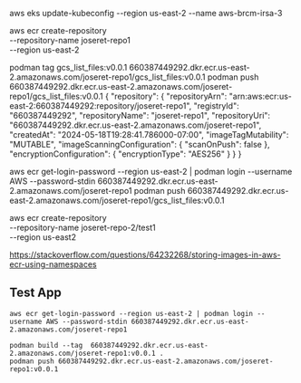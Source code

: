 aws eks update-kubeconfig --region us-east-2 --name aws-brcm-irsa-3

aws ecr create-repository \
    --repository-name joseret-repo1 \
    --region us-east-2

podman tag gcs_list_files:v0.0.1  660387449292.dkr.ecr.us-east-2.amazonaws.com/joseret-repo1/gcs_list_files:v0.0.1 
podman push 660387449292.dkr.ecr.us-east-2.amazonaws.com/joseret-repo1/gcs_list_files:v0.0.1 
{
    "repository": {
        "repositoryArn": "arn:aws:ecr:us-east-2:660387449292:repository/joseret-repo1",
        "registryId": "660387449292",
        "repositoryName": "joseret-repo1",
        "repositoryUri": "660387449292.dkr.ecr.us-east-2.amazonaws.com/joseret-repo1",
        "createdAt": "2024-05-18T19:28:41.786000-07:00",
        "imageTagMutability": "MUTABLE",
        "imageScanningConfiguration": {
            "scanOnPush": false
        },
        "encryptionConfiguration": {
            "encryptionType": "AES256"
        }
    }
}

aws ecr get-login-password --region us-east-2 | podman login --username AWS --password-stdin 660387449292.dkr.ecr.us-east-2.amazonaws.com/joseret-repo1
podman push 660387449292.dkr.ecr.us-east-2.amazonaws.com/joseret-repo1/gcs_list_files:v0.0.1 

aws ecr create-repository \
    --repository-name joseret-repo-2/test1 \
    --region us-east2

https://stackoverflow.com/questions/64232268/storing-images-in-aws-ecr-using-namespaces

## Test App
```
aws ecr get-login-password --region us-east-2 | podman login --username AWS --password-stdin 660387449292.dkr.ecr.us-east-2.amazonaws.com/joseret-repo1
```

```
podman build --tag  660387449292.dkr.ecr.us-east-2.amazonaws.com/joseret-repo1:v0.0.1 .
podman push 660387449292.dkr.ecr.us-east-2.amazonaws.com/joseret-repo1:v0.0.1
```